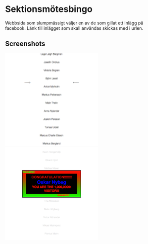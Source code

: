 Sektionsmötesbingo
==================

Webbsida som slumpmässigt väljer en av de som gillat ett inlägg på facebook. Länk till inlägget som skall användas skickas med i urlen.

Screenshots
-----------
<img src="screenshots/sektionsmotesbingo1.png" alt="Screenshot 1" width="300" />
<img src="screenshots/sektionsmotesbingo2.png" alt="Screenshot 2" width="300" />
